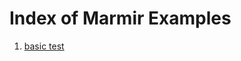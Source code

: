 Index of Marmir Examples
========================


1. [basic test](https://github.com/brianray/mm/blob/master/tests/basic_tests.py#L106)


